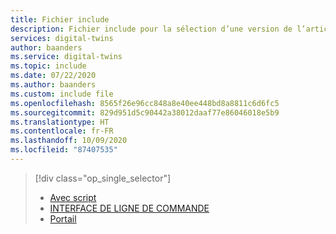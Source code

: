 ```yaml
---
title: Fichier include
description: Fichier include pour la sélection d’une version de l’article sur l’installation d’Azure Digital Twins
services: digital-twins
author: baanders
ms.service: digital-twins
ms.topic: include
ms.date: 07/22/2020
ms.author: baanders
ms.custom: include file
ms.openlocfilehash: 8565f26e96cc848a8e40ee448bd8a8811c6d6fc5
ms.sourcegitcommit: 829d951d5c90442a38012daaf77e86046018e5b9
ms.translationtype: HT
ms.contentlocale: fr-FR
ms.lasthandoff: 10/09/2020
ms.locfileid: "87407535"
---
```

> [!div class="op_single_selector"]
> * [Avec script](../articles/digital-twins/how-to-set-up-instance-scripted.md)
> * [INTERFACE DE LIGNE DE COMMANDE](../articles/digital-twins/how-to-set-up-instance-cli.md)
> * [Portail](../articles/digital-twins/how-to-set-up-instance-portal.md)